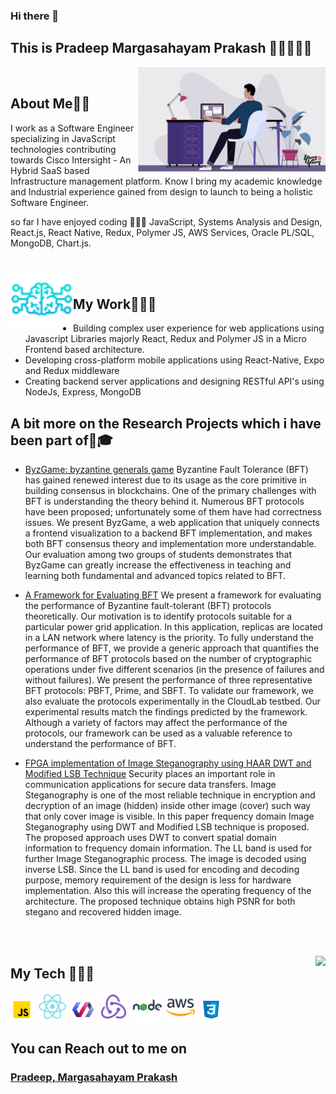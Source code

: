 ### Hi there 👋


## This is Pradeep Margasahayam Prakash 👋🏼👨🏻‍💻



<img align="right" width="300" src="https://raw.githubusercontent.com/Pradeep241094/Pradeep241094/main/Blasco3-1-21-696x389.jpg"/>

</br>

## **About Me**🧔🏻

I work as a Software Engineer specializing in JavaScript technologies contributing towards Cisco Intersight - An Hybrid SaaS based Infrastructure management platform. Know I bring my academic knowledge and Industrial experience gained from design to launch to being a holistic Software Engineer.

so far I have enjoyed coding 👨🏻‍💻 JavaScript, Systems Analysis and Design, React.js, React Native, Redux, Polymer JS, AWS Services, Oracle PL/SQL, MongoDB, Chart.js.

</br>

<img align="left" width="100" src="https://raw.githubusercontent.com/Pradeep241094/Pradeep241094/main/icons8-networking-64.png"/>

</br>

## **My Work**👨🏻‍💻

- Building complex user experience for web applications using Javascript Libraries majorly React, Redux and Polymer JS in a Micro Frontend based architecture.
- Developing cross-platform mobile applications using React-Native, Expo and Redux middleware
- Creating backend server applications and designing RESTful API's using NodeJs, Express, MongoDB


## **A bit more on the Research Projects which i have been part of**📖🎓

- <a href="https://dl.acm.org/doi/10.1145/3401025.3401739">ByzGame: byzantine generals game</a> Byzantine Fault Tolerance (BFT) has gained renewed interest due to its usage as the core primitive in building consensus in blockchains. One of the primary challenges with BFT is understanding the theory behind it. Numerous BFT protocols have been proposed; unfortunately some of them have had correctness issues. We present ByzGame, a web application that uniquely connects a frontend visualization to a backend BFT implementation, and makes both BFT consensus theory and implementation more understandable. Our evaluation among two groups of students demonstrates that ByzGame can greatly increase the effectiveness in teaching and learning both fundamental and advanced topics related to BFT. 


- <a href="https://ieeexplore.ieee.org/abstract/document/9763687">A Framework for Evaluating BFT</a> We present a framework for evaluating the performance of Byzantine fault-tolerant (BFT) protocols theoretically. Our motivation is to identify protocols suitable for a particular power grid application. In this application, replicas are located in a LAN network where latency is the priority. To fully understand the performance of BFT, we provide a generic approach that quantifies the performance of BFT protocols based on the number of cryptographic operations under five different scenarios (in the presence of failures and without failures). We present the performance of three representative BFT protocols: PBFT, Prime, and SBFT. To validate our framework, we also evaluate the protocols experimentally in the CloudLab testbed. Our experimental results match the findings predicted by the framework. Although a variety of factors may affect the performance of the protocols, our framework can be used as a valuable reference to understand the performance of BFT.

- <a href="https://ieeexplore.ieee.org/document/7887918"> FPGA implementation of Image Steganography using HAAR DWT and Modified LSB Technique</a> Security places an important role in communication applications for secure data transfers. Image Steganography is one of the most reliable technique in encryption and decryption of an image (hidden) inside other image (cover) such way that only cover image is visible. In this paper frequency domain Image Steganography using DWT and Modified LSB technique is proposed. The proposed approach uses DWT to convert spatial domain information to frequency domain information. The LL band is used for further Image Steganographic process. The image is decoded using inverse LSB. Since the LL band is used for encoding and decoding purpose, memory requirement of the design is less for hardware implementation. Also this will increase the operating frequency of the architecture. The proposed technique obtains high PSNR for both stegano and recovered hidden image.


</br></br>

 <img  align="right" src="https://github-readme-stats.vercel.app/api?username=Pradeep241094&show_icons=true&text_color=fff&icon_color=00C853&title_color=00C853&bg_color=202020">

## **My Tech** 👨🏻‍🔧

<img width="36px" alt="javascript" src="https://raw.githubusercontent.com/Pradeep241094/Pradeep241094/main/icons8-javascript.svg">&nbsp;
<img width="46px" alt="react" src="https://raw.githubusercontent.com/Pradeep241094/Pradeep241094/main/icons8-react-native.svg">&nbsp;
<img width="36px" alt="PolymerJs" src="https://raw.githubusercontent.com/Pradeep241094/Pradeep241094/main/icons8-polymer.svg">&nbsp;
<img width="46px" alt="redux" src="https://raw.githubusercontent.com/Pradeep241094/Pradeep241094/main/icons8-redux.svg">&nbsp;
<img width="46px" alt="nodejs" src="https://raw.githubusercontent.com/Pradeep241094/Pradeep241094/main/icons8-nodejs.svg">&nbsp;
<img width="46px" alt="aws" src="https://raw.githubusercontent.com/Pradeep241094/Pradeep241094/main/icons8-amazon-web-services.svg">&nbsp;
<img width="36px" alt="css" src="https://raw.githubusercontent.com/Pradeep241094/Pradeep241094/main/icons8-css3.svg">&nbsp;


## **You can Reach out to me on** 

### **<a href="https://www.linkedin.com/in/margasahayam-pradeep" target="_blank">Pradeep, Margasahayam Prakash</a>**

</br>
</br>
